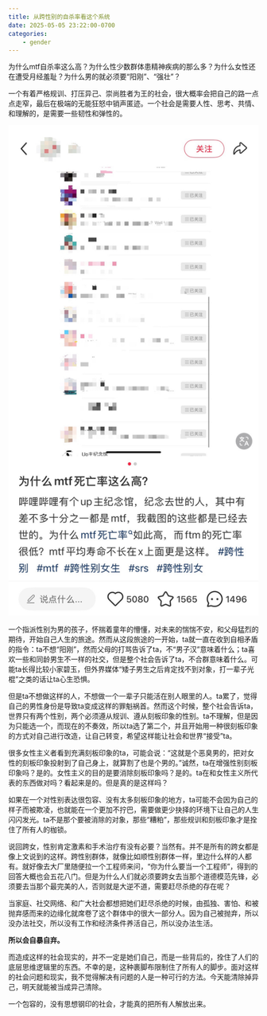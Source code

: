 ```yaml
---
title: 从跨性别的自杀率看这个系统
date: 2025-05-05 23:22:00-0700
categories:
    - gender
---
```


为什么mtf自杀率这么高？为什么性少数群体患精神疾病的那么多？为什么女性还在遭受月经羞耻？为什么男的就必须要“阳刚”、“强壮”？

一个有着严格规训、打压异己、崇尚胜者为王的社会，很大概率会把自己的路一点点走窄，最后在极端的无能狂怒中销声匿迹。一个社会是需要人性、思考、共情、和理解的，是需要一些韧性和弹性的。

![小红书上某帖子的截图](screenshot.jpg)

一个指派性别为男的孩子，怀揣着童年的懵懂，对未来的惴惴不安，和父母猛烈的期待，开始自己人生的旅途。然而从这段旅途的一开始，ta就一直在收到自相矛盾的指令：ta不想“阳刚”，然而父母的打骂告诉了ta，不“男子汉”意味着什么；ta喜欢一些和同龄男生不一样的社交，但是整个社会告诉了ta，不合群意味着什么。可能ta长得比较小家碧玉，但外界媒体“矮子男生之后肯定找不到对象，打一辈子光棍”之类的话让ta心生恐惧。

但是ta不想做这样的人，不想做一个一辈子只能活在别人眼里的人。ta累了，觉得自己的男性身份是导致ta变成这样的罪魁祸首。然而这个时候，整个社会告诉ta，世界只有两个性别，两个必须遵从规训、遵从刻板印象的性别。ta不理解，但是因为只能选一个，而现在的不奏效，所以ta选了第二个，并且开始用一种很刻板印象的方式对自己进行改造，让自己转变，希望这样能让社会和世界“接受”ta。

很多女性主义者看到充满刻板印象的ta，可能会说：“这就是个恶臭男的，把对女性的刻板印象投射到了自己身上，就算割了也是个男的。”诚然，ta在增强性别刻板印象吗？是的。女性主义的目的是要消除刻板印象吗？是的。ta在和女性主义所代表的东西做对吗？看起来是的。但是真的是这样吗？

如果在一个对性别表达很包容、没有太多刻板印象的地方，ta可能不会因为自己的样子而被欺凌，也就能在一个更加不拧巴，需要做更少抉择的环境下让自己的人生闪闪发光。ta不是那个要被消除的对象，那些“糟粕”，那些规训和刻板印象才是拴住了所有人的枷锁。

说回跨女，性别肯定激素和手术治疗有没有必要？当然有。并不是所有的跨女都是像上文说到的这样。跨性别群体，就像比如顺性别群体一样，里边什么样的人都有。就好像去大厂里随便拉一个工程师来问，“你为什么要当一个工程师”，得到的回答大概也会五花八门。但是为什么人们就必须要跨女去当那个道德模范先锋，必须要去当那个最完美的人，否则就是大逆不道，需要赶尽杀绝的存在呢？

当家庭、社交网络、和广大社会都想把她们赶尽杀绝的时候，由孤独、害怕、和被抛弃感而来的边缘化就席卷了这个群体中的很大一部分人。因为自己被抛弃，所以没办法社交，所以没有工作和经济条件养活自己，所以没办法生活。

**所以会自暴自弃。**

而造成这样的社会现实的，并不一定是她们自己，而是一些背后的，拴住了人们的底层思维逻辑里的东西。不幸的是，这种裹脚布限制住了所有人的脚步。面对这样的社会问题和现实，我不觉得解决有问题的人是一种可行的方法。今天能清除掉异己，明天就能被当成异己清除。

一个包容的，没有思想钢印的社会，才能真的把所有人解放出来。
